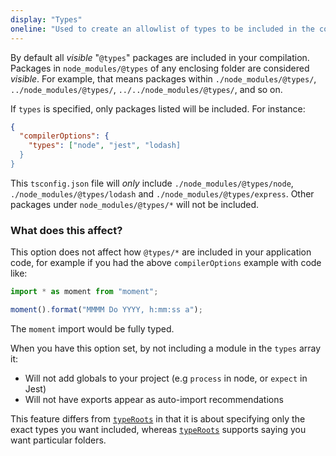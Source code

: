 ```yaml
---
display: "Types"
oneline: "Used to create an allowlist of types to be included in the compile"
---
```


By default all _visible_ "`@types`" packages are included in your compilation.
Packages in `node_modules/@types` of any enclosing folder are considered _visible_.
For example, that means packages within `./node_modules/@types/`, `../node_modules/@types/`, `../../node_modules/@types/`, and so on.

If `types` is specified, only packages listed will be included. For instance:

```json
{
  "compilerOptions": {
    "types": ["node", "jest", "lodash]
  }
}
```

This `tsconfig.json` file will _only_ include `./node_modules/@types/node`, `./node_modules/@types/lodash` and `./node_modules/@types/express`.
Other packages under `node_modules/@types/*` will not be included.

### What does this affect?

This option does not affect how `@types/*` are included in your application code, for example if you had the above `compilerOptions` example with code like:

```ts
import * as moment from "moment";

moment().format("MMMM Do YYYY, h:mm:ss a");
```

The `moment` import would be fully typed.

When you have this option set, by not including a module in the `types` array it:

- Will not add globals to your project (e.g `process` in node, or `expect` in Jest)
- Will not have exports appear as auto-import recommendations

This feature differs from [`typeRoots`](#typeRoots) in that it is about specifying only the exact types you want included, whereas [`typeRoots`](#typeRoots) supports saying you want particular folders.
